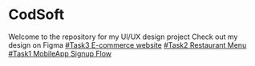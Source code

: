 # CodSoft
Welcome to the repository for my UI/UX design project 
Check out my design on Figma 
[#Task3 E-commerce website](https://www.figma.com/proto/bnLwkPb7doQvh2GdkapOB8/E-commerce-website?type=design&node-id=1-2&t=Z2QkMzYlXJ5F8QsS-0&scaling=scale-down&page-id=0%3A1)
[#Task2 Restaurant Menu](https://www.figma.com/proto/u9BUJETjGAejAVLskPaY8A/Restaurant-Menu?type=design&t=LGYCguHokX7umY5u-0&scaling=scale-down&page-id=0%3A1&node-id=1-2&starting-point-node-id=1%3A2)
[#Task1 MobileApp Signup Flow](https://www.figma.com/proto/AaaKdbmVG68nnSRp0gd5GS/Mobile-app-Sign-Up-Flow?type=design&t=LGYCguHokX7umY5u-0&scaling=scale-down&page-id=0%3A1&node-id=1-4&starting-point-node-id=1%3A4)
